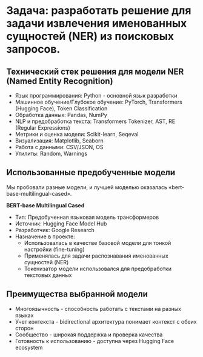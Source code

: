 # Задача: разработать решение для задачи извлечения именованных сущностей (NER) из поисковых запросов.

## Технический стек решения для модели NER (Named Entity Recognition)
- Язык программирования: Python - основной язык разработки
- Машинное обучение/Глубокое обучение: PyTorch, Transformers (Hugging Face), Token Classification 
- Обработка данных: Pandas, NumPy 
- NLP и предобработка текста: Transformers Tokenizer, AST, RE (Regular Expressions)
- Метрики и оценка модели: Scikit-learn, Seqeval 
- Визуализация: Matplotlib, Seaborn
- Работа с данными: CSV/JSON, OS
- Утилиты: Random, Warnings

## Использованные предобученные модели

Мы пробовали разные модели, и лучшей моделью оказалась «bert-base-multilingual-cased».

**BERT-base Multilingual Cased**
- Тип: Предобученная языковая модель трансформеров
- Источник: Hugging Face Model Hub
- Разработчик: Google Research
- Назначение в проекте:
    - Использовалась в качестве базовой модели для тонкой настройки (fine-tuning)
    - Применялась для задачи распознавания именованных сущностей (NER)
    - Токенизатор модели использовался для предобработки текстовых данных

## Преимущества выбранной модели
- Многоязычность - способность работать с текстами на разных языках
- Учет контекста - bidirectional архитектура понимает контекст с обеих сторон
- Сообщество - широкая поддержка и проверка качества
- Готовность к использованию - доступна через Hugging Face ecosystem
